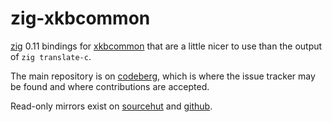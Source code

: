 # zig-xkbcommon

[zig](https://ziglang.org/) 0.11 bindings for
[xkbcommon](https://xkbcommon.org) that are a little
nicer to use than the output of `zig translate-c`.

The main repository is on [codeberg](https://codeberg.org/ifreund/zig-xkbcommon),
which is where the issue tracker may be found and where contributions are accepted.

Read-only mirrors exist on [sourcehut](https://git.sr.ht/~ifreund/zig-xkbcommon)
and [github](https://github.com/ifreund/zig-xkbcommon).
